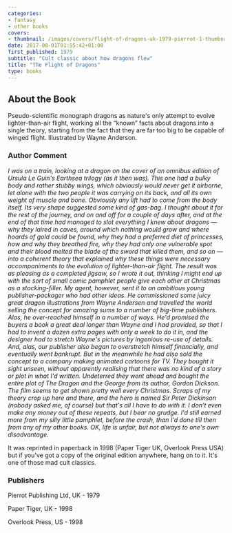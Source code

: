 ```yaml
---
categories:
- fantasy
- other books
covers:
- thumbnail: /images/covers/flight-of-dragons-uk-1979-pierrot-1-thumbnail.jpg
date: 2017-08-01T01:55:42+01:00
first_published: 1979
subtitle: "Cult classic about how dragons flew"
title: "The Flight of Dragons"
type: books
---
```


About the Book
--------------

Pseudo-scientific monograph dragons as nature's only attempt to evolve lighter-than-air flight, working all the “known” facts about dragons into a single theory, starting from the fact that they are far too big to be capable of winged flight. Illustrated by Wayne Anderson.

### Author Comment
_I was on a train, looking at a dragon on the cover of an omnibus edition of Ursula Le Guin's Earthsea trilogy (as it then was). This one had a bulky body and rather stubby wings, which obviously would never get it airborne, let alone with the two people it was carrying on its back, and all its own weight of muscle and bone. Obviously any lift had to come from the body itself. Its very shape suggested some kind of gas-bag. I thought about it for the rest of the journey, and on and off for a couple of days after, and at the end of that time had managed to slot everything I knew about dragons — why they laired in caves, around which nothing would grow and where hoards of gold could be found, why they had a preferred diet of princesses, how and why they breathed fire, why they had only one vulnerable spot and their blood melted the blade of the sword that killed them, and so on — into a coherent theory that explained why these things were necessary accompaniments to the evolution of lighter-than-air flight. The result was as pleasing as a completed jigsaw, so I wrote it out, thinking I might end up with the sort of small comic pamphlet people give each other at Christmas as a stocking-filler. My agent, however, sent it to an ambitious young publisher-packager who had other ideas. He commissioned some juicy great dragon illustrations from Wayne Andersen and travelled the world selling the concept for amazing sums to a number of big-time publishers. Alas, he over-reached himself in a number of ways. He'd promised the buyers a book a great deal longer than Wayne and I had provided, so that I had to invent a dozen extra pages with only a week to do it in, and the designer had to stretch Wayne's pictures by ingenious re-use of details. And, alas, our publisher also began to overstretch himself financially, and eventually went bankrupt. But in the meanwhile he had also sold the concept to a company making animated cartoons for TV. They bought it sight unseen, without apparently realising that there was no kind of a story or plot in what I'd written. Undeterred they went ahead and bought the entire plot of The Dragon and the George from its author, Gordon Dickson. The film seems to get shown pretty well every Christmas. Scraps of my theory crop up here and there, and the hero is named Sir Peter Dickinson (nobody asked me, of course) but that's all I have to do with it. I don't even make any money out of these repeats, but I bear no grudge. I'd still earned more from my silly little pamphlet, before the crash, than I'd done till then from any of my other books. OK, life is unfair, but not always to one's own disadvantage._

It was reprinted in paperback in 1998 (Paper Tiger UK, Overlook Press USA) but if you've got a copy of the original edition anywhere, hang on to it. It's one of those mad cult classics.

### Publishers
Pierrot Publishing Ltd, UK - 1979

Paper Tiger, UK - 1998

Overlook Press, US - 1998
